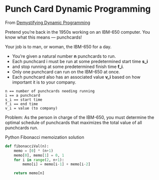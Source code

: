 # Punch Card Dynamic Programming

From [Demystifying Dynamic Programming](https://www.freecodecamp.org/news/demystifying-dynamic-programming-3efafb8d4296/)

Pretend you’re back in the 1950s working on an IBM-650 computer. You know what this means — punchcards!

Your job is to man, or woman, the IBM-650 for a day.

- You’re given a natural number **n** punchcards to run.
- Each punchcard i must be run at some predetermined start time **s_i**
- and stop running at some predetermined finish time **f_i**.
- Only one punchcard can run on the IBM-650 at once.
- Each punchcard also has an associated value **v_i** based on how important it is to your company.

```shell
n == number of punchcards needing running
i == a punchcard
s_i == start time
f_i == end time
v_i = value (to company)
```

Problem: As the person in charge of the IBM-650, you must determine the optimal schedule of punchcards that maximizes the total value of all punchcards run.

Python Fibonacci memoization solution

```Python
def fibonacciVal(n):
    memo = [0] * (n+1)
    memo[0], memo[1] = 0, 1
    for i in range(2, n+1):
        memo[i] = memo[i-1] + memo[i-2]

    return memo[n]
```
